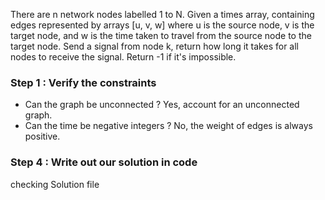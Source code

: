 There are n network nodes labelled 1 to N.
Given a times array, containing edges represented by arrays [u, v, w] 
where u is the source node, v is the target node, and w is the time taken to travel 
from the source node to the target node.
Send a signal from node k, return how long it takes for all nodes to receive the signal.
Return -1 if it's impossible.

### Step 1 : Verify the constraints
- Can the graph be unconnected ? Yes, account for an unconnected graph.
- Can the time be negative integers ? No, the weight of edges is always positive.

### Step 4 : Write out our solution in code
checking Solution file 